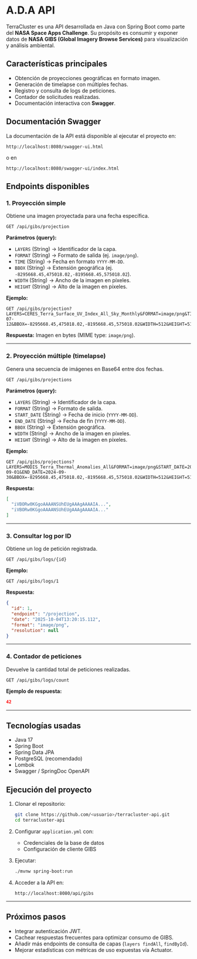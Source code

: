 # A.D.A API

TerraCluster es una API desarrollada en Java con Spring Boot como parte del **NASA Space Apps Challenge**. Su propósito es consumir y exponer datos de **NASA GIBS (Global Imagery Browse Services)** para visualización y análisis ambiental.

## Características principales

* Obtención de proyecciones geográficas en formato imagen.
* Generación de timelapse con múltiples fechas.
* Registro y consulta de logs de peticiones.
* Contador de solicitudes realizadas.
* Documentación interactiva con **Swagger**.

## Documentación Swagger

La documentación de la API está disponible al ejecutar el proyecto en:

```
http://localhost:8080/swagger-ui.html
```

o en

```
http://localhost:8080/swagger-ui/index.html
```

## Endpoints disponibles

### 1. Proyección simple

Obtiene una imagen proyectada para una fecha específica.

```http
GET /api/gibs/projection
```

**Parámetros (query):**

* `LAYERS` (String) → Identificador de la capa.
* `FORMAT` (String) → Formato de salida (ej. `image/png`).
* `TIME` (String) → Fecha en formato `YYYY-MM-DD`.
* `BBOX` (String) → Extensión geográfica (ej. `-8295668.45,475018.02,-8195668.45,575018.02`).
* `WIDTH` (String) → Ancho de la imagen en píxeles.
* `HEIGHT` (String) → Alto de la imagen en píxeles.

**Ejemplo:**

```
GET /api/gibs/projection?LAYERS=CERES_Terra_Surface_UV_Index_All_Sky_Monthly&FORMAT=image/png&TIME=2000-07-12&BBOX=-8295668.45,475018.02,-8195668.45,575018.02&WIDTH=512&HEIGHT=512
```

**Respuesta:**
Imagen en bytes (MIME type: `image/png`).

---

### 2. Proyección múltiple (timelapse)

Genera una secuencia de imágenes en Base64 entre dos fechas.

```http
GET /api/gibs/projections
```

**Parámetros (query):**

* `LAYERS` (String) → Identificador de la capa.
* `FORMAT` (String) → Formato de salida.
* `START_DATE` (String) → Fecha de inicio (`YYYY-MM-DD`).
* `END_DATE` (String) → Fecha de fin (`YYYY-MM-DD`).
* `BBOX` (String) → Extensión geográfica.
* `WIDTH` (String) → Ancho de la imagen en píxeles.
* `HEIGHT` (String) → Alto de la imagen en píxeles.

**Ejemplo:**

```
GET /api/gibs/projections?LAYERS=MODIS_Terra_Thermal_Anomalies_All&FORMAT=image/png&START_DATE=2024-09-01&END_DATE=2024-09-30&BBOX=-8295668.45,475018.02,-8195668.45,575018.02&WIDTH=512&HEIGHT=512
```

**Respuesta:**

```json
[
  "iVBORw0KGgoAAAANSUhEUgAAAgAAAAIA...",
  "iVBORw0KGgoAAAANSUhEUgAAAgAAAAIA..."
]
```

---

### 3. Consultar log por ID

Obtiene un log de petición registrada.

```http
GET /api/gibs/logs/{id}
```

**Ejemplo:**

```
GET /api/gibs/logs/1
```

**Respuesta:**

```json
{
  "id": 1,
  "endpoint": "/projection",
  "date": "2025-10-04T13:20:15.112",
  "format": "image/png",
  "resolution": null
}
```

---

### 4. Contador de peticiones

Devuelve la cantidad total de peticiones realizadas.

```http
GET /api/gibs/logs/count
```

**Ejemplo de respuesta:**

```json
42
```

---

## Tecnologías usadas

* Java 17
* Spring Boot
* Spring Data JPA
* PostgreSQL (recomendado)
* Lombok
* Swagger / SpringDoc OpenAPI

## Ejecución del proyecto

1. Clonar el repositorio:

   ```bash
   git clone https://github.com/<usuario>/terracluster-api.git
   cd terracluster-api
   ```

2. Configurar `application.yml` con:

   * Credenciales de la base de datos
   * Configuración de cliente GIBS

3. Ejecutar:

   ```bash
   ./mvnw spring-boot:run
   ```

4. Acceder a la API en:

   ```
   http://localhost:8080/api/gibs
   ```

---

## Próximos pasos

* Integrar autenticación JWT.
* Cachear respuestas frecuentes para optimizar consumo de GIBS.
* Añadir más endpoints de consulta de capas (`layers findAll`, `findById`).
* Mejorar estadísticas con métricas de uso expuestas vía Actuator.
